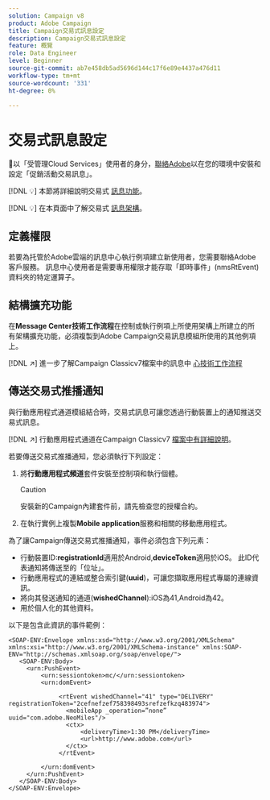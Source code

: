 ```yaml
---
solution: Campaign v8
product: Adobe Campaign
title: Campaign交易式訊息設定
description: Campaign交易式訊息設定
feature: 概覽
role: Data Engineer
level: Beginner
source-git-commit: ab7e458db5ad5696d144c17f6e89e4437a476d11
workflow-type: tm+mt
source-wordcount: '331'
ht-degree: 0%

---
```


# 交易式訊息設定

:speech_balloon:以「受管理Cloud Services」使用者的身分，[聯絡Adobe](../start/campaign-faq.md#support)以在您的環境中安裝和設定「促銷活動交易訊息」。

[!DNL :bulb:] 本節將詳細說明交易式 [訊息功能](../send/transactional.md)。

[!DNL :bulb:] 在本頁面中了解交易式 [訊息架構](../dev/architecture.md)。

## 定義權限

若要為托管於Adobe雲端的訊息中心執行例項建立新使用者，您需要聯絡Adobe客戶服務。 訊息中心使用者是需要專用權限才能存取「即時事件」(nmsRtEvent)資料夾的特定運算子。

## 結構擴充功能

在&#x200B;**Message Center技術工作流程**&#x200B;在控制或執行例項上所使用架構上所建立的所有架構擴充功能，必須複製到Adobe Campaign交易訊息模組所使用的其他例項上。

[!DNL :arrow_upper_right:] 進一步了解Campaign Classicv7檔案中的訊息中 [心技術工作流程](https://experienceleague.adobe.com/docs/campaign-classic/using/transactional-messaging/instance-configuration/technical-workflows.html?lang=en#control-instance-workflows)

## 傳送交易式推播通知

與行動應用程式通道模組結合時，交易式訊息可讓您透過行動裝置上的通知推送交易式訊息。

[!DNL :arrow_upper_right:] 行動應用程式通道在Campaign Classicv7 [檔案中有詳細說明](https://experienceleague.adobe.com/docs/campaign-classic/using/sending-messages/sending-push-notifications/about-mobile-app-channel.html?lang=en#sending-messages)。

若要傳送交易式推播通知，您必須執行下列設定：

1. 將&#x200B;**行動應用程式頻道**&#x200B;套件安裝至控制項和執行個體。

   >[!CAUTION]
   >
   >安裝新的Campaign內建套件前，請先檢查您的授權合約。

1. 在執行實例上複製&#x200B;**Mobile application**&#x200B;服務和相關的移動應用程式。

為了讓Campaign傳送交易式推播通知，事件必須包含下列元素：

* 行動裝置ID:**registrationId**&#x200B;適用於Android,**deviceToken**&#x200B;適用於iOS。 此ID代表通知將傳送至的「位址」。
* 行動應用程式的連結或整合索引鍵(**uuid**)，可讓您擷取應用程式專屬的連線資訊。
* 將向其發送通知的通道(**wishedChannel**):iOS為41,Android為42。
* 用於個人化的其他資料。

以下是包含此資訊的事件範例：

```
<SOAP-ENV:Envelope xmlns:xsd="http://www.w3.org/2001/XMLSchema" xmlns:xsi="http://www.w3.org/2001/XMLSchema-instance" xmlns:SOAP-ENV="http://schemas.xmlsoap.org/soap/envelope/">
   <SOAP-ENV:Body>
     <urn:PushEvent>
         <urn:sessiontoken>mc/</urn:sessiontoken>
         <urn:domEvent>

              <rtEvent wishedChannel="41" type="DELIVERY" registrationToken="2cefnefzef758398493srefzefkzq483974">
                <mobileApp _operation=”none” uuid="com.adobe.NeoMiles"/>
                <ctx>
                    <deliveryTime>1:30 PM</deliveryTime>
                    <url>http://www.adobe.com</url>
                </ctx>
              </rtEvent>

         </urn:domEvent>
     </urn:PushEvent>           
   </SOAP-ENV:Body>
</SOAP-ENV:Envelope>
```


